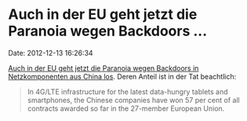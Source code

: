 Auch in der EU geht jetzt die Paranoia wegen Backdoors \...
===========================================================

Date: 2012-12-13 16:26:34

[Auch in der EU geht jetzt die Paranoia wegen Backdoors in
Netzkomponenten aus China
los](http://www.afr.com/p/technology/eu_report_urges_action_against_chinese_qy4KS9YB4XjFb4FceF09BM).
Deren Anteil ist in der Tat beachtlich:

> In 4G/LTE infrastructure for the latest data-hungry tablets and
> smartphones, the Chinese companies have won 57 per cent of all
> contracts awarded so far in the 27-member European Union.
